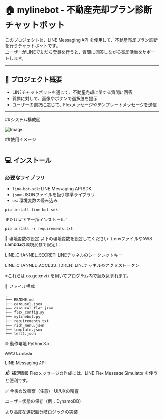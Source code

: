 # 🏠 mylinebot - 不動産売却プラン診断チャットボット

このプロジェクトは、LINE Messaging API を使用して、不動産売却プラン診断を行うチャットボットです。  
ユーザーがLINEで友だち登録を行うと、質問に回答しながら売却活動をサポートします。

---

## 📌 プロジェクト概要

- LINEチャットボットを通じて、不動産売却に関する質問に回答
- 質問に対して、画像やボタンで選択肢を提示
- ユーザーの選択に応じて、Flexメッセージやテンプレートメッセージを送信

---

##システム構成図

![Image](https://github.com/user-attachments/assets/31d680fe-b298-48ed-9918-a39f243aa3b1)

##使用イメージ

<div style="display: flex; gap: 10px;">

</div>


## 💻 インストール

### 必要なライブラリ

- `line-bot-sdk`: LINE Messaging API SDK
- `json`: JSONファイルを扱う標準ライブラリ
- `os`: 環境変数の読み込み

```
pip install line-bot-sdk
```
または以下で一括インストール：

```
pip install -r requirements.txt
```

🔐 環境変数の設定
以下の環境変数を設定してください（.envファイルやAWS Lambdaの環境変数で設定）：

LINE_CHANNEL_SECRET: LINEチャネルのシークレットキー

LINE_CHANNEL_ACCESS_TOKEN: LINEチャネルのアクセストークン

※これらは os.getenv() を用いてプログラム内で読み込まれます。



📁 ファイル構成
```
.
├── README.md
├── carousel.json
├── carousel_flex.json
├── flex_config.py
├── mylinebot.py
├── requirements.txt
├── rich_menu.json
├── template.json
└── test2.json
```
🌐 動作環境
Python 3.x

AWS Lambda

LINE Messaging API

📬 補足情報
Flexメッセージの作成には、LINE Flex Message Simulator を使うと便利です。

✅ 今後の改善案（任意）
UI/UXの精査

ユーザー状態の保存（例：DynamoDB）

より高度な選択肢分岐ロジックの実装
